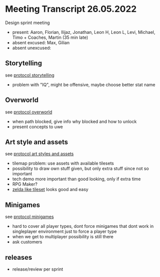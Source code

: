 # Meeting Transcript 26.05.2022

Design sprint meeting

- present: Aaron, Florian, Ilijaz, Jonathan, Leon H, Leon L, Levi, Michael, Timo + Coaches, Martin (35 min late)
- absent excused: Max, Gilian
- absent unexcused:

## Storytelling

see [protocol storytelling](/protocols/storytelling/2022-05-23-protocol.md)

- problem with "IQ", might be offensive, maybe choose better stat name

## Overworld

see [protocol overworld](/protocols/overworld/2022-05-23-protocol.md)

- when path blocked, give info why blocked and how to unlock
- present concepts to uwe

## Art style and assets

see [protocol art styles and assets](/protocols/art-styles-and-assets/2022-05-23_protocol.md)

- tilemap problem: use assets with available tilesets
- possibility to draw own stuff given, but only extra stuff since not so important
- tech demo more important than good looking, only if extra time
- RPG Maker?
- [zelda like tileset](https://opengameart.org/content/zelda-like-tilesets-and-sprites) looks good and easy

## Minigames

see [protocol minigames](/protocols/minigames/2022-05-26-protocol.md)

- hard to cover all player types, dont force minigames that dont work in singleplayer environment just to force a player type
- when we get to multiplayer possibility is still there
- ask customers

## releases

- release/review per sprint
